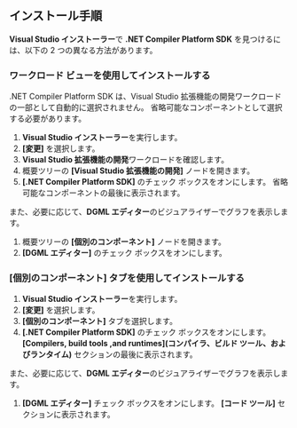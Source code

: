 ## <a name="installation-instructions"></a>インストール手順 

**Visual Studio インストーラー**で **.NET Compiler Platform SDK** を見つけるには、以下の 2 つの異なる方法があります。

### <a name="install-using-the-workloads-view"></a>ワークロード ビューを使用してインストールする

.NET Compiler Platform SDK は、Visual Studio 拡張機能の開発ワークロードの一部として自動的に選択されません。 省略可能なコンポーネントとして選択する必要があります。

1. **Visual Studio インストーラー**を実行します。 
1. **[変更]** を選択します。 
1. **Visual Studio 拡張機能の開発**ワークロードを確認します。
1. 概要ツリーの **[Visual Studio 拡張機能の開発]** ノードを開きます。
1. **[.NET Compiler Platform SDK]** のチェック ボックスをオンにします。 省略可能なコンポーネントの最後に表示されます。

また、必要に応じて、**DGML エディター**のビジュアライザーでグラフを表示します。

1. 概要ツリーの **[個別のコンポーネント]** ノードを開きます。
1. **[DGML エディター]** のチェック ボックスをオンにします。

### <a name="install-using-the-individual-components-tab"></a>[個別のコンポーネント] タブを使用してインストールする

1. **Visual Studio インストーラー**を実行します。 
1. **[変更]** を選択します。 
1. **[個別のコンポーネント]** タブを選択します。 
1. **[.NET Compiler Platform SDK]** のチェック ボックスをオンにします。 **[Compilers, build tools ,and runtimes]\(コンパイラ、ビルド ツール、およびランタイム\)** セクションの最後に表示されます。

また、必要に応じて、**DGML エディター**のビジュアライザーでグラフを表示します。

1. **[DGML エディター]** チェック ボックスをオンにします。 **[コード ツール]** セクションに表示されます。

